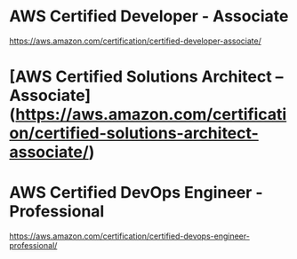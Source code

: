 # AWS Certified Developer - Associate
https://aws.amazon.com/certification/certified-developer-associate/


# [AWS Certified Solutions Architect – Associate] (https://aws.amazon.com/certification/certified-solutions-architect-associate/)


# AWS Certified DevOps Engineer - Professional
https://aws.amazon.com/certification/certified-devops-engineer-professional/
